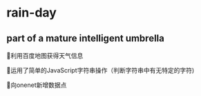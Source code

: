 # rain-day
## part of a mature intelligent umbrella

🍼利用百度地图获得天气信息

🍼运用了简单的JavaScript字符串操作（判断字符串中有无特定的字符)

🍼向onenet新增数据点
